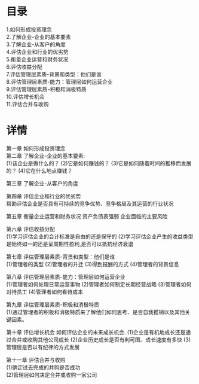 # 目录
1.如何形成投资理念    
2.了解企业-企业的基本要素       
3.了解企业-从客户的角度      
4.评估企业和行业的优劣势      
5.衡量企业运营和财务状况      
6.评估收益分配      
7.评估管理层素质-背景和类型：他们是谁       
8.评估管理层素质-能力：管理层如何运营企业       
9.评估管理层素质-积极和消极特质      
10.评估增长机会     
11.评估合并与收购    

# 详情
第一章 如何形成投资理念   
第二章 了解企业-企业的基本要素:   
  (1)该企业是做什么的？
  (2)它是如何赚钱的？
  (3)它是如何随着时间的推移而发展的？
  (4)它在什么地点赚钱？

第三章 了解企业-从客户的角度   
  
第四章 评估企业和行业的优劣势   
  帮助评估企业是否具有可持续的竞争优势、竞争格局及其运营的行业状况

第五章 衡量企业运营和财务状况 
  资产负债表强弱
  企业面临的主要风险

第六章 评估收益分配   
  (1)学习评估企业的会计标准是自由的还是保守的
  (2)学习评估企业产生的收益类型是始终如一的还是呈周期性盈利,是否可以抵抗经济衰退

第七章 评估管理层素质-背景和类型：他们是谁    
  (1)管理者的类型
  (2)管理者的升迁
  (3)得到报酬的方式
  (4)管理者的背景信息

第八章 评估管理层素质-能力：管理层如何运营企业   
  (1)管理者如何处理日常运营事物
  (2)管理者如何制定长期经营战略
  (3)管理者如何对待员工
  (4)管理者如何看待成本

第九章 评估管理层素质-积极和消极特质  
  (1)通过管理者的积极和消极特质来了解他们如何思考、是否自我推销以及其他关键因素。

第十章 评估增长机会
  如何评估企业的未来成长机会.
  (1)企业是有机地成长还是通过合并或收购其他公司成长
  (2)企业历史成长是否有利可图、成长速度有多快
  (3)管理层是否以有纪律的方式发展

第十一章 评估合并与收购    
  (1)确定过去完成的并购是否成功   
  (2)管理层如何决定合并或收购一家公司    


